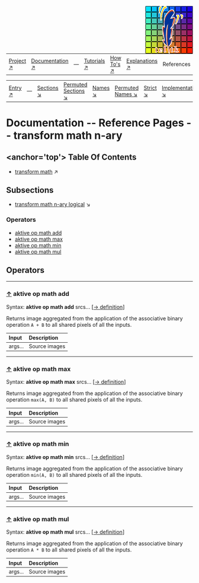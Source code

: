 <img src='../assets/aktive-logo-128.png' style='float:right;'>

||||||||
|---|---|---|---|---|---|---|
|[Project ↗](../../README.md)|[Documentation ↗](../index.md)|&mdash;|[Tutorials ↗](../tutorials.md)|[How To's ↗](../howtos.md)|[Explanations ↗](../explanations.md)|References|

|||||||||
|---|---|---|---|---|---|---|---|
|[Entry ↗](index.md)|&mdash;|[Sections ↘](bysection.md)|[Permuted Sections ↘](bypsection.md)|[Names ↘](byname.md)|[Permuted Names ↘](bypname.md)|[Strict ↘](strict.md)|[Implementations ↘](bylang.md)|

# Documentation -- Reference Pages -- transform math n-ary

## <anchor='top'> Table Of Contents

  - [transform math](transform_math.md) ↗


## Subsections


 - [transform math n-ary logical](transform_math_nary_logical.md) ↘

### Operators

 - [aktive op math add](#op_math_add)
 - [aktive op math max](#op_math_max)
 - [aktive op math min](#op_math_min)
 - [aktive op math mul](#op_math_mul)

## Operators

---
### [↑](#top) <a name='op_math_add'></a> aktive op math add

Syntax: __aktive op math add__ srcs... [[→ definition](/file?ci=trunk&ln=106&name=etc/transformer/math/binary.tcl)]

Returns image aggregated from the application of the associative binary operation `A + B` to all shared pixels of all the inputs.

|Input|Description|
|:---|:---|
|args...|Source images|

---
### [↑](#top) <a name='op_math_max'></a> aktive op math max

Syntax: __aktive op math max__ srcs... [[→ definition](/file?ci=trunk&ln=106&name=etc/transformer/math/binary.tcl)]

Returns image aggregated from the application of the associative binary operation `max(A, B)` to all shared pixels of all the inputs.

|Input|Description|
|:---|:---|
|args...|Source images|

---
### [↑](#top) <a name='op_math_min'></a> aktive op math min

Syntax: __aktive op math min__ srcs... [[→ definition](/file?ci=trunk&ln=106&name=etc/transformer/math/binary.tcl)]

Returns image aggregated from the application of the associative binary operation `min(A, B)` to all shared pixels of all the inputs.

|Input|Description|
|:---|:---|
|args...|Source images|

---
### [↑](#top) <a name='op_math_mul'></a> aktive op math mul

Syntax: __aktive op math mul__ srcs... [[→ definition](/file?ci=trunk&ln=106&name=etc/transformer/math/binary.tcl)]

Returns image aggregated from the application of the associative binary operation `A * B` to all shared pixels of all the inputs.

|Input|Description|
|:---|:---|
|args...|Source images|

